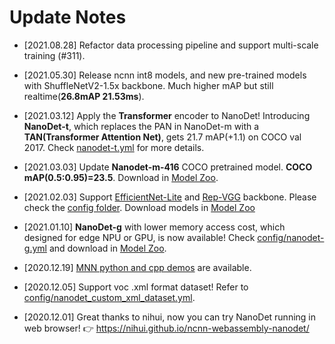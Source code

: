 # Update Notes

- \[2021.08.28\] Refactor data processing pipeline and support multi-scale training (#311).

- \[2021.05.30\] Release ncnn int8 models, and new pre-trained models with ShuffleNetV2-1.5x backbone. Much higher mAP but still realtime(**26.8mAP 21.53ms**).

- \[2021.03.12\] Apply the **Transformer** encoder to NanoDet! Introducing **NanoDet-t**, which replaces the PAN in NanoDet-m with a **TAN(Transformer Attention Net)**,  gets 21.7 mAP(+1.1) on COCO val 2017. Check [nanodet-t.yml](config/Transformer/nanodet-t.yml) for more details.

- \[2021.03.03\] Update **Nanodet-m-416** COCO pretrained model. **COCO mAP(0.5:0.95)=23.5**. Download in [Model Zoo](#model-zoo).

- \[2021.02.03\] Support [EfficientNet-Lite](https://github.com/RangiLyu/EfficientNet-Lite) and [Rep-VGG](https://github.com/DingXiaoH/RepVGG) backbone. Please check the [config folder](config/). Download models in [Model Zoo](#model-zoo)

- \[2021.01.10\] **NanoDet-g** with lower memory access cost, which designed for edge NPU or GPU, is now available!
  Check [config/nanodet-g.yml](config/nanodet-g.yml) and download in [Model Zoo](#model-zoo).

- \[2020.12.19\] [MNN python and cpp demos](demo_mnn/) are available.

- \[2020.12.05\] Support voc .xml format dataset! Refer to [config/nanodet_custom_xml_dataset.yml](config/nanodet_custom_xml_dataset.yml).

- \[2020.12.01\] Great thanks to nihui, now you can try NanoDet running in web browser! 👉 https://nihui.github.io/ncnn-webassembly-nanodet/
